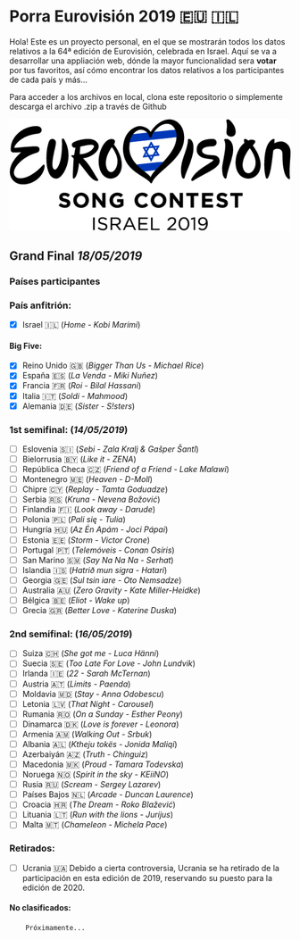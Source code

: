 # Porra Eurovisión 2019 :eu: :israel:

Hola! Este es un proyecto personal, en el que se mostrarán todos los datos relativos a la 64ª edición de Eurovisión, celebrada en Israel. 
Aquí se va a desarrollar una appliación web, dónde la mayor funcionalidad sera **votar** por tus favoritos, así cómo encontrar los datos relativos a los participantes de cada país y más... 

Para acceder a los archivos en local, clona este repositorio o simplemente descarga el archivo .zip a través de Github

![Eurovision2019](src/img/eurovision-2019-israel.png) 
## Grand Final _18/05/2019_

### Países participantes
  ### País anfitrión:   
  - [x] Israel :israel: (_Home - Kobi Marimi_)
  #### Big Five:
  - [x] Reino Unido :uk: (_Bigger Than Us - Michael Rice_)
  - [x] España :es: (_La Venda - Miki Nuñez_)
  - [x] Francia :fr: (_Roi - Bilal Hassani_)
  - [x] Italia :it: (_Soldi - Mahmood_)
  - [x] Alemania :de: (_Sister - S!sters_)
  ### 1st semifinal: (_14/05/2019_)
  - [ ] Eslovenia 	:slovenia: (_Sebi - Zala Kralj & Gašper Šantl_)
  - [ ] Bielorrusia :belarus: (_Like it - ZENA_)
  - [ ] República Checa :czech_republic: (_Friend of a Friend - Lake Malawi_)
  - [ ] Montenegro :montenegro: (_Heaven - D-Moll_)
  - [ ] Chipre :cyprus: (_Replay - Tamta Goduadze_)
  - [ ] Serbia :serbia: (_Kruna - Nevena Božović_)
  - [ ] Finlandia :finland: (_Look away - Darude_)
  - [ ] Polonia :poland: (_Pali się - Tulia_)
  - [ ] Hungría :hungary: (_Az Én Apám - Joci Pápai_)
  - [ ] Estonia :estonia: (_Storm - Victor Crone_)
  - [ ] Portugal :portugal: (_Telemóveis - Conan Osíris_)
  - [ ] San Marino :san_marino: (_Say Na Na Na - Serhat_)
  - [ ] Islandia :iceland: (_Hatrið mun sigra - Hatari_)
  - [ ] Georgia :georgia: (_Sul tsin iare - Oto Nemsadze_)
  - [ ] Australia :australia: (_Zero Gravity - Kate Miller-Heidke_)
  - [ ] Bélgica :belgium: (_Eliot - Wake up_)
  - [ ] Grecia :greece: (_Better Love - Katerine Duska_)
  ### 2nd semifinal: (_16/05/2019_)
  - [ ] Suiza :switzerland: (_She got me - Luca Hänni_)
  - [ ] Suecia :sweden: (_Too Late For Love - John Lundvik_)
  - [ ] Irlanda :ireland: (_22 - Sarah McTernan_)
  - [ ] Austria :austria: (_Limits - Paenda_)
  - [ ] Moldavia :moldova: (_Stay - Anna Odobescu_)
  - [ ] Letonia :latvia: (_That Night - Carousel_)
  - [ ] Rumania :romania: (_On a Sunday - Esther Peony_)
  - [ ] Dinamarca :denmark: (_Love is forever - Leonora_)
  - [ ] Armenia :armenia: (_Walking Out - Srbuk_)
  - [ ] Albania :albania: (_Ktheju tokës - Jonida Maliqi_)
  - [ ] Azerbaiyán :azerbaijan: (_Truth - Chinguiz_)
  - [ ] Macedonia :macedonia: (_Proud - Tamara Todevska_)
  - [ ] Noruega :norway: (_Spirit in the sky - KEiiNO_)
  - [ ] Rusia :ru: (_Scream - Sergey Lazarev_)
  - [ ] Países Bajos :netherlands: (_Arcade - Duncan Laurence_)
  - [ ] Croacia :croatia: (_The Dream - Roko Blažević_)
  - [ ] Lituania :lithuania: (_Run with the lions - Jurijus_)
  - [ ] Malta :malta: (_Chameleon - Michela Pace_)
  
 ### Retirados: 
  - [ ] Ucrania :ukraine: Debido a cierta controversia, Ucrania se ha retirado de la participación en esta edición de 2019, reservando su puesto para la edición de 2020. 
  
  #### No clasificados: 
        Próximamente...
